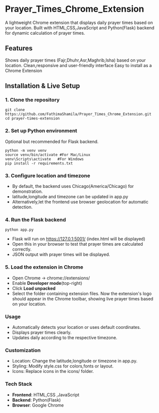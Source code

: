 # Prayer_Times_Chrome_Extension
A lightweight Chrome extension that displays daily prayer times based on your location.
Built with HTML,CSS,JavaScript and Python(Flask) backend for dynamic calculation of prayer times.

## Features
Shows daily prayer times (Fajr,Dhuhr,Asr,Maghrib,Isha) based on your location.
Clean,responsive and user-friendly interface
Easy to install as a Chrome Extension

## Installation & Live Setup

### 1. Clone the repository

  ```
git clone https://github.com/FathimaShamila/Prayer_Times_Chrome_Extension.git
cd prayer-times-extension
```

### 2. Set up Python environment

Optional but recommended for Flask backend.

```
python -m venv venv
source venv/bin/activate #For Mac/Linux
venv\Scripts\activate   #For Windows
pip install -r requirements.txt
```

### 3. Configure location and timezone
- By default, the backend uses Chicago(America/Chicago) for demonstration.
- latitude,longitude and timezone can be updated in app.py
- Alternatively,let the frontend use browser geolocation for automatic detection.


### 4. Run the Flask backend

```
python app.py
```
- Flask will run on https://127.0.1:5001/ (index.html will be displayed)
- Open this in your browser to test that prayer times are calculated correctly.
- JSON output with prayer times will be displayed.

### 5. Load the extension in Chrome

-  Open Chrome -> chrome://extensions/
- Enable **Developer mode**(top-right)
- Click **Load unpacked**
- Select the folder containing extension files.
   Now the extension's logo should appear in the Chrome toolbar, showing live prayer times based on your location.


### Usage

- Automatically detects your location or uses default coordinates.
- Displays prayer times clearly.
- Updates daily according to the respective timezone.


### Customization

- Location: Change the latitude,longitude or timezone in app.py.
- Styling: Modify style.css for colors,fonts or layout.
- Icons: Replace icons in the icons/ folder.

### Tech Stack
- **Frontend**: HTML,CSS ,JavaScript
- **Backend**: Python(Flask)
- **Browser**: Google Chrome 



